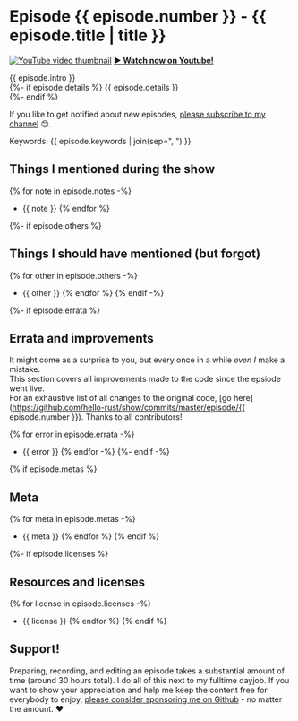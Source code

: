 # Episode {{ episode.number }} - {{ episode.title | title }}

[![YouTube video thumbnail](./thumb.jpg)](https://corrode.dev/hello-rust/)
**[&#x25b6; Watch now on Youtube!](https://youtu.be/{{episode.id}})**

{{ episode.intro }}  
{%- if episode.details %}
{{ episode.details }}  
{%- endif %}


If you like to get notified about new episodes, [please subscribe to my channel](https://www.youtube.com/hellorust) 😊.

Keywords: {{ episode.keywords | join(sep=", ") }}

## Things I mentioned during the show

{% for note in episode.notes -%}
* {{ note }}
{% endfor %}

{%- if episode.others %}
## Things I should have mentioned (but forgot)

{% for other in episode.others -%}
* {{ other }}
{% endfor %}
{% endif -%}

{%- if episode.errata %}
## Errata and improvements

It might come as a surprise to you, but every once in a while *even I* make a mistake.  
This section covers all improvements made to the code since the epsiode went live.  
For an exhaustive list of all changes to the original code, [go here](https://github.com/hello-rust/show/commits/master/episode/{{ episode.number }}).
Thanks to all contributors!  

{% for error in episode.errata -%}
* {{ error }}
{% endfor -%}
{%- endif -%}

{% if episode.metas %}
## Meta

{% for meta in episode.metas -%}
* {{ meta }}
{% endfor %}
{% endif %}

{%- if episode.licenses %}
## Resources and licenses

{% for license in episode.licenses -%}
* {{ license }}
{% endfor %}
{% endif %}

## Support!

Preparing, recording, and editing an episode takes a substantial amount of time
(around 30 hours total). I do all of this next to my fulltime dayjob.
If you want to show your appreciation and help me keep the content free
for everybody to enjoy, [please consider sponsoring me on
Github](https://github.com/sponsors/mre/) - no matter the amount. ❤️